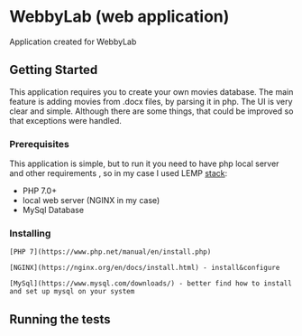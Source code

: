 # WebbyLab (web application)

Application created for WebbyLab

## Getting Started
This application requires you to create your own movies database. The main feature is adding movies from .docx files, by parsing it in php. The UI is very clear and simple. Although there are some things, that could be improved so that exceptions were handled.

### Prerequisites
This application is simple, but to run it you need to have php local server and other requirements , so in my case I used LEMP [stack](https://www.digitalocean.com/community/tutorials/how-to-install-linux-nginx-mysql-php-lemp-stack-ubuntu-18-04):
* PHP 7.0+
* local web server (NGINX in my case)
* MySql Database

### Installing
```
[PHP 7](https://www.php.net/manual/en/install.php)
```
```
[NGINX](https://nginx.org/en/docs/install.html) - install&configure
```
```
[MySql](https://www.mysql.com/downloads/) - better find how to install and set up mysql on your system
```

## Running the tests
